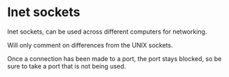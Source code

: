 # Inet sockets

Inet sockets, can be used across different computers for networking.

Will only comment on differences from the UNIX sockets.

Once a connection has been made to a port, the port stays blocked, so be sure to take a port that is not being used.
